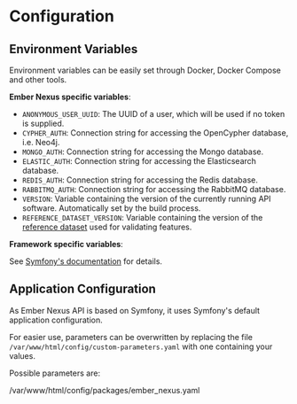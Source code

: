 # Configuration

## Environment Variables

Environment variables can be easily set through Docker, Docker Compose and other tools.

**Ember Nexus specific variables**:

- `ANONYMOUS_USER_UUID`: The UUID of a user, which will be used if no token is supplied.
- `CYPHER_AUTH`: Connection string for accessing the OpenCypher database, i.e. Neo4j.
- `MONGO_AUTH`: Connection string for accessing the Mongo database.
- `ELASTIC_AUTH`: Connection string for accessing the Elasticsearch database.
- `REDIS_AUTH`: Connection string for accessing the Redis database.
- `RABBITMQ_AUTH`: Connection string for accessing the RabbitMQ database.
- `VERSION`: Variable containing the version of the currently running API software. Automatically set by the build
  process.
- `REFERENCE_DATASET_VERSION`: Variable containing the version of the
  [reference dataset](https://github.com/ember-nexus/reference-dataset) used for validating features.

**Framework specific variables**:

See [Symfony's documentation](https://symfony.com/doc/current/configuration.html#configuration-based-on-environment-variables)
for details.

## Application Configuration

As Ember Nexus API is based on Symfony, it uses Symfony's default application configuration.

For easier use, parameters can be overwritten by replacing the file `/var/www/html/config/custom-parameters.yaml` with
one containing your values.

Possible parameters are:

<div class="code-title code-title-path auto-refresh">/var/www/html/config/packages/ember_nexus.yaml</div>

[](../example/default-parameters.yaml ':include :type=code')
